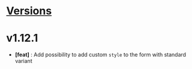 # [Versions](https://github.com/Tracktor/treege-consumer/releases)

# v1.12.1
- **[feat]** : Add possibility to add custom `style` to the form with standard variant
